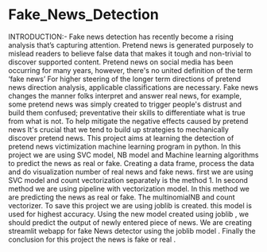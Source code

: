 # Fake_News_Detection

INTRODUCTION:-
Fake news detection has recently become a rising analysis that’s capturing attention. Pretend news is generated purposely to mislead readers to believe false data that makes it tough and non-trivial to discover supported content. Pretend news on social media has been occurring for many years, however, there's no united definition of the term ‘fake news’ For higher steering of the longer term directions of pretend news direction analysis, applicable classifications are necessary.
Fake news changes the manner folks interpret and answer real news, for example, some pretend news was simply created to trigger people's distrust and build them confused; preventative their skills to differentiate what is true from what is not. To help mitigate the negative effects caused by pretend news It's crucial that we tend to build up strategies to mechanically discover pretend news.
This project aims at learning the detection of pretend news victimization machine learning program in python.
In this project we are using SVC model, NB model and Machine learning algorithms to predict the news as real or fake.
Creating a data frame, process the data and do visualization number of real news and fake news. first we are using SVC model and count vectorization separately is the method 1.
In second method we are using pipeline with vectorization model. In this method we are predicting the news as real or fake. The multinomialNB and count vectorizer.
To save this project we are using joblib is created. this model is used for highest accuracy. Using the new model created using joblib , we should predict the output of newly entered piece of news. We are creating streamlit   webapp for fake News detector using the joblib model .
Finally the conclusion for this project the news is fake or real .

